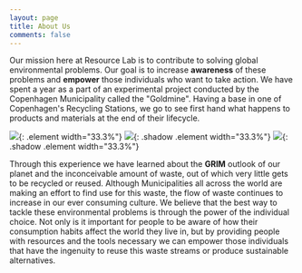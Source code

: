 ```yaml
---
layout: page
title: About Us
comments: false
---
```


Our mission here at Resource Lab is to contribute to solving global environmental problems. Our goal is to increase **awareness** of these problems and **empower** those individuals who want to take action. We have spent a year as a part of an experimental project conducted by the Copenhagen Municipality called the "Goldmine". Having a base in one of Copenhagen's Recycling Stations, we go to see first hand what happens to products and materials at the end of their lifecycle.


<!-- ![]({{site.baseurl}}/assets/images/pic03.jpg){: .element width="350"} ![]({{site.baseurl}}/assets/images/pic13.jpg){: .shadow .element width="350"} ![]({{site.baseurl}}/assets/images/pic08.jpg){: .shadow .element width="350"} -->

![]({{site.baseurl}}/assets/images/pic03.jpg){: .element width="33.3%"} ![]({{site.baseurl}}/assets/images/pic13.jpg){: .shadow .element width="33.3%"} ![]({{site.baseurl}}/assets/images/pic08.jpg){: .shadow .element width="33.3%"}


Through this experience we have learned about the **GRIM** outlook of our planet and the inconceivable amount of waste, out of which very little gets to be recycled or reused. Although Municipalities all across the world are making an effort to find use for this waste, the flow of waste continues to increase in our ever consuming culture. We believe that the best way to tackle these environmental problems is through the power of the individual choice. Not only is it important for people to be aware of how their consumption habits affect the world they live in, but by providing people with resources and the tools necessary we can empower those individuals that have the ingenuity to reuse this waste streams or produce sustainable alternatives.
